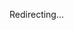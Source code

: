 
<p>Redirecting...</p>
 <script>
        window.onload = function() {
            // Function to get URL parameters
            function getParameterByName(name, url = window.location.href) {
                name = name.replace(/[\[\]]/g, '\\$&');
                var regex = new RegExp('[?&]' + name + '(=([^&#]*)|&|#|$)'),
                    results = regex.exec(url);
                if (!results) return null;
                if (!results[2]) return '';
                return decodeURIComponent(results[2].replace(/\+/g, ' '));
            }

            // Get the 'url' parameter
            var encodedUrl = getParameterByName('url');

            // Check if the 'url' parameter exists
            if (encodedUrl) {
                // Decode the URL
                var decodedUrl = decodeURIComponent(encodedUrl);

                // Redirect to the URL
                window.location.href = decodedUrl;
            } else {
                // If no URL is provided, you can redirect to a default page or show an error
                console.log('No URL provided');
            }
        };
    </script>
